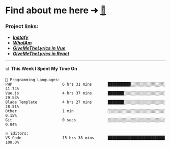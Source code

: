 # Find about me here ➜ [🧑](https://pauabella.dev)

### Project links:
- ***[Instafy](https://instafy.me)***
- ***[WhoIAm](https://pauabella.dev)***
- ***[GiveMeTheLyrics in Vue](https://lyrics.pauabella.dev)***
- ***[GiveMeTheLyrics in React](https://pauabella.dev/GiveMeTheLyrics)***

---
<!--START_SECTION:waka-->
📊 **This Week I Spent My Time On** 

```text
💬 Programming Languages: 
PHP                      6 hrs 31 mins       ██████████░░░░░░░░░░░░░░░   41.74% 
Vue.js                   4 hrs 37 mins       ███████░░░░░░░░░░░░░░░░░░   29.53% 
Blade Template           4 hrs 27 mins       ███████░░░░░░░░░░░░░░░░░░   28.51% 
Other                    1 min               ░░░░░░░░░░░░░░░░░░░░░░░░░   0.15% 
Git                      0 secs              ░░░░░░░░░░░░░░░░░░░░░░░░░   0.04%

🔥 Editors: 
VS Code                  15 hrs 38 mins      █████████████████████████   100.0%

```


<!--END_SECTION:waka-->
